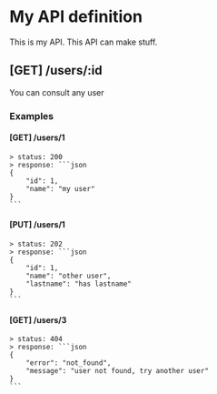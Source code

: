 # My API definition 

This is my API. This API can make stuff.

## [GET] /users/:id

You can consult any user

### Examples
#### [GET] /users/1

	> status: 200
	> response: ```json
	{
		"id": 1,
		"name": "my user"
	}
	```

#### [PUT] /users/1
	
	> status: 202
	> response: ```json
	{
		"id": 1,
		"name": "other user", 
		"lastname": "has lastname"
	}
	```

#### [GET] /users/3
	
	> status: 404
	> response: ```json
	{
		"error": "not_found",
		"message": "user not found, try another user"
	}
	```
